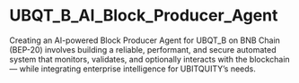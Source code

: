 # UBQT_B_AI_Block_Producer_Agent
Creating an AI-powered Block Producer Agent for UBQT_B on BNB Chain (BEP-20) involves building a reliable, performant, and secure automated system that monitors, validates, and optionally interacts with the blockchain — while integrating enterprise intelligence for UBITQUITY’s needs.
